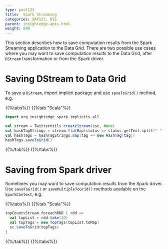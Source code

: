 ```yaml
---
type: post123
title:  Spark Streaming
categories: XAP123, OSS
parent: insightedge-apis.html
weight: 800
---
```


This section describes how to save computation results from the Spark Streaming application to the Data Grid.
There are two possible use cases where you may want to save computation results to the Data Grid, after `DStream` transformation or from the Spark driver.


# Saving DStream to Data Grid

To save a `DStream`, import implicit package and use `saveToGrid()` method, e.g.

{{%tabs%}}
{{%tab "Scala"%}}
```scala
import org.insightedge.spark.implicits.all._

val stream = TwitterUtils.createStream(ssc, None)
val hashTagStrings = stream.flatMap(status => status.getText.split(" ").filter(_.startsWith("#")))
val hashTags = hashTagStrings.map(tag => new HashTag(tag))
hashTags.saveToGrid()
```
{{%/tab%}}
{{%/tabs%}}

# Saving from Spark driver

Sometimes you may want to save computation results from the Spark driver. Use `saveToGrid()` or `saveMultipleToGrid()` methods available on the `SparkContext`, e.g.

{{%tabs%}}
{{%tab "Scala"%}}
```scala
topCountsStream.foreachRDD { rdd =>
  val topList = rdd.take(10)
  val topTags = new TopTags(topList.toMap)
  sc.saveToGrid(topTags)
}
```
{{%/tab%}}
{{%/tabs%}}
